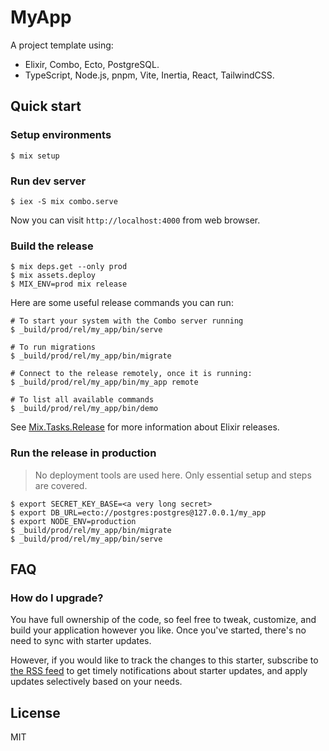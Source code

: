 # MyApp

A project template using:

- Elixir, Combo, Ecto, PostgreSQL.
- TypeScript, Node.js, pnpm, Vite, Inertia, React, TailwindCSS.

## Quick start

### Setup environments

```
$ mix setup
```

### Run dev server

```
$ iex -S mix combo.serve
```

Now you can visit `http://localhost:4000` from web browser.

### Build the release

```
$ mix deps.get --only prod
$ mix assets.deploy
$ MIX_ENV=prod mix release
```

Here are some useful release commands you can run:

```
# To start your system with the Combo server running
$ _build/prod/rel/my_app/bin/serve

# To run migrations
$ _build/prod/rel/my_app/bin/migrate

# Connect to the release remotely, once it is running:
$ _build/prod/rel/my_app/bin/my_app remote

# To list all available commands
$ _build/prod/rel/my_app/bin/demo
```

See [Mix.Tasks.Release](https://hexdocs.pm/mix/Mix.Tasks.Release.html) for more information about Elixir releases.

### Run the release in production

> No deployment tools are used here. Only essential setup and steps are covered.

```
$ export SECRET_KEY_BASE=<a very long secret>
$ export DB_URL=ecto://postgres:postgres@127.0.0.1/my_app
$ export NODE_ENV=production
$ _build/prod/rel/my_app/bin/migrate
$ _build/prod/rel/my_app/bin/serve
```

## FAQ

### How do I upgrade?

You have full ownership of the code, so feel free to tweak, customize, and build your application however you like. Once you've started, there's no need to sync with starter updates.

However, if you would like to track the changes to this starter, subscribe to [the RSS feed](https://github.com/zekedou/combo-react-starter/commits/main.atom) to get timely notifications about starter updates, and apply updates selectively based on your needs.

## License

MIT

